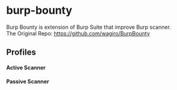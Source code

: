 # burp-bounty
 
Burp Bounty is extension of Burp Suite that improve Burp scanner.<br/>
The Original Repo: https://github.com/wagiro/BurpBounty<br/>

## Profiles

#### Active Scanner


#### Passive Scanner
